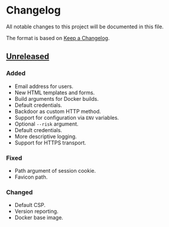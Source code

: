 # Changelog
All notable changes to this project will be documented in this file.

The format is based on [Keep a Changelog](https://keepachangelog.com/en/1.0.0/).

## [Unreleased]
### Added
- Email address for users.
- New HTML templates and forms.
- Build arguments for Docker builds.
- Default credentials.
- Backdoor as custom HTTP method.
- Support for configuration via `ENV` variables.
- Optional `--risk` argument.
- Default credentials.
- More descriptive logging.
- Support for HTTPS transport.

### Fixed
- Path argument of session cookie.
- Favicon path.

### Changed
- Default CSP.
- Version reporting.
- Docker base image.

[Unreleased]: https://github.com/sgabe/DSVPWA/tree/main

